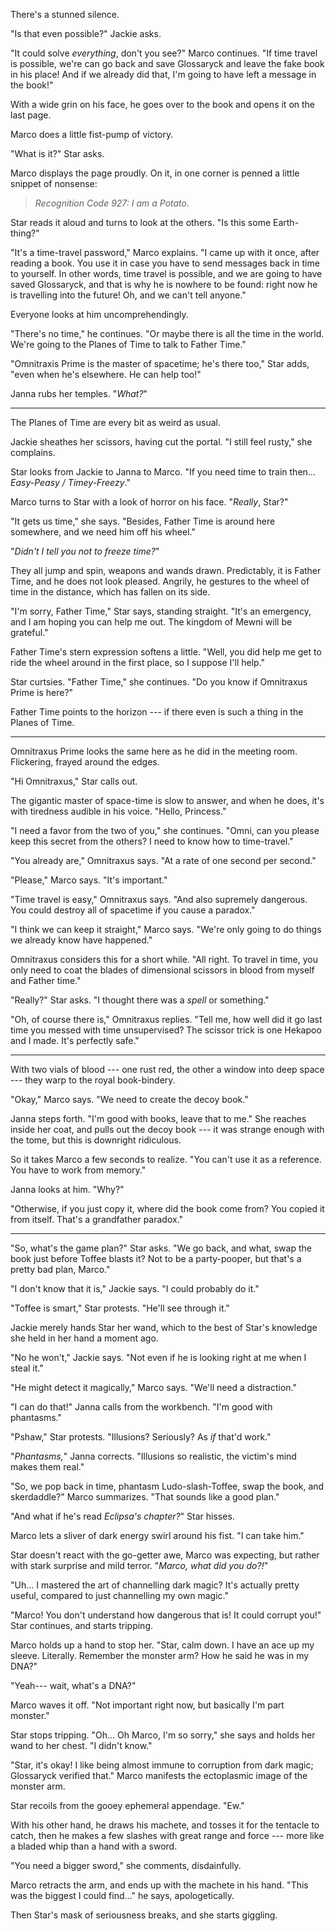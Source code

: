 There's a stunned silence.

"Is that even possible?" Jackie asks.

"It could solve _everything_, don't you see?" Marco continues. "If time travel is possible,
we're can go back and save Glossaryck and leave the fake book in his place! And if we already
did that, I'm going to have left a message in the book!"

With a wide grin on his face, he goes over to the book and opens it on the last page.

Marco does a little fist-pump of victory. 

"What is it?" Star asks.

Marco displays the page proudly. On it, in one corner is penned a little snippet of nonsense:

> _Recognition Code 927: I am a Potato._

Star reads it aloud and turns to look at the others. "Is this some Earth-thing?"

"It's a time-travel password," Marco explains. "I came up with it once, after reading
a book. You use it in case you have to send messages back in time to yourself. In other
words, time travel is possible, and we are going to have saved Glossaryck, and that is
why he is nowhere to be found: right now he is travelling into the future! Oh,
and we can't tell anyone."

Everyone looks at him uncomprehendingly.

"There's no time," he continues. "Or maybe there is all the time in the world. We're going to
the Planes of Time to talk to Father Time."

"Omnitraxis Prime is the master of spacetime; he's there too," Star adds, "even when he's elsewhere. He can
help too!"

Janna rubs her temples. "_What?_"

----

The Planes of Time are every bit as weird as usual.

Jackie sheathes her scissors, having cut the portal. "I still feel rusty," she complains.

Star looks from Jackie to Janna to Marco. "If you need time to train then... _Easy-Peasy / Timey-Freezy_."

Marco turns to Star with a look of horror on his face. "_Really_, Star?"

"It gets us time," she says. "Besides, Father Time is around here somewhere, and we need him
off his wheel."

"_Didn't I tell you not to freeze time?_"

They all jump and spin, weapons and wands drawn. Predictably, it is Father Time,
and he does not look pleased. Angrily, he gestures to the wheel of time in the distance,
which has fallen on its side.

"I'm sorry, Father Time," Star says, standing straight. "It's an emergency, and I am hoping
you can help me out. The kingdom of Mewni will be grateful."

Father Time's stern expression softens a little. "Well, you did help me get to ride the
wheel around in the first place, so I suppose I'll help."

Star curtsies. "Father Time," she continues. "Do you know if Omnitraxus Prime is here?"

Father Time points to the horizon --- if there even is such a thing in the Planes of Time.

----

Omnitraxus Prime looks the same here as he did in the meeting room. Flickering,
frayed around the edges.

"Hi Omnitraxus," Star calls out.

The gigantic master of space-time is slow to answer, and when he does, it's with
tiredness audible in his voice. "Hello, Princess."

"I need a favor from the two of you," she continues. "Omni, can you please keep this
secret from the others? I need to know how to time-travel."

"You already are," Omnitraxus says. "At a rate of one second per second."

"Please," Marco says. "It's important."

"Time travel is easy," Omnitraxus says. "And also supremely dangerous. You could destroy
all of spacetime if you cause a paradox."

"I think we can keep it straight," Marco says. "We're only going to do things we already
know have happened."

Omnitraxus considers this for a short while.
"All right. To travel in time, you only need to coat the blades of dimensional scissors in blood
from myself and Father time."

"Really?" Star asks. "I thought there was a _spell_ or something."

"Oh, of course there is," Omnitraxus replies. "Tell me, how well did it go last time
you messed with time unsupervised? The scissor trick is one Hekapoo and I made. It's perfectly
safe."

----

With two vials of blood --- one rust red, the other a window into deep space --- they warp
to the royal book-bindery.

"Okay," Marco says. "We need to create the decoy book."

Janna steps forth. "I'm good with books, leave that to me." She reaches inside her
coat, and pulls out the decoy book --- it was strange enough with the tome, but this
is downright ridiculous.

So it takes Marco a few seconds to realize. "You can't use it as a reference. You 
have to work from memory."

Janna looks at him. "Why?"

"Otherwise, if you just copy it, where did the book come from? You copied it from
itself. That's a grandfather paradox."

----

"So, what's the game plan?" Star asks. "We go back, and what, swap the book just before
Toffee blasts it? Not to be a party-pooper, but that's a pretty bad plan, Marco."

"I don't know that it is," Jackie says. "I could probably do it."

"Toffee is smart," Star protests. "He'll see through it."

Jackie merely hands Star her wand, which to the best of Star's knowledge
she held in her hand a moment ago.

"No he won't," Jackie says. "Not even if he is looking right at me when I steal it."

"He might detect it magically," Marco says. "We'll need a distraction."

"I can do that!" Janna calls from the workbench. "I'm good with phantasms."

"Pshaw," Star protests. "Illusions? Seriously? As _if_ that'd work."

"_Phantasms,_" Janna corrects. "Illusions so realistic, the victim's mind makes them
real."

"So, we pop back in time, phantasm Ludo-slash-Toffee, swap the book, and skerdaddle?"
Marco summarizes. "That sounds like a good plan."

"And what if he's read _Eclipsa's chapter?_" Star hisses.

Marco lets a sliver of dark energy swirl around his fist. "I can take him."

Star doesn't react with the go-getter awe, Marco was expecting, but rather with
stark surprise and mild terror. "_Marco, what did you do?!_"

"Uh... I mastered the art of channelling dark magic? It's actually pretty useful,
compared to just channelling my own magic."

"Marco! You don't understand how dangerous that is! It could corrupt you!" Star continues,
and starts tripping.

Marco holds up a hand to stop her. "Star, calm down. I have an ace up my sleeve. Literally.
Remember the monster arm? How he said he was in my DNA?"

"Yeah--- wait, what's a DNA?"

Marco waves it off. "Not important right now, but basically I'm part monster."

Star stops tripping. "Oh... Oh Marco, I'm so sorry," she says and holds her wand 
to her chest. "I didn't know."

"Star, it's okay! I like being almost immune to corruption from dark magic;
Glossaryck verified that." Marco manifests the ectoplasmic image of the monster arm.

Star recoils from the gooey ephemeral appendage. "Ew."

With his other hand, he draws his machete, and tosses it for the tentacle to catch, then he makes a few slashes
with great range and force --- more like a bladed whip than a hand with a sword.

"You need a bigger sword," she comments, disdainfully.

Marco retracts the arm, and ends up with the machete in his hand. "This was the biggest I could find..." he
says, apologetically.

Then Star's mask of seriousness breaks, and she starts giggling.
